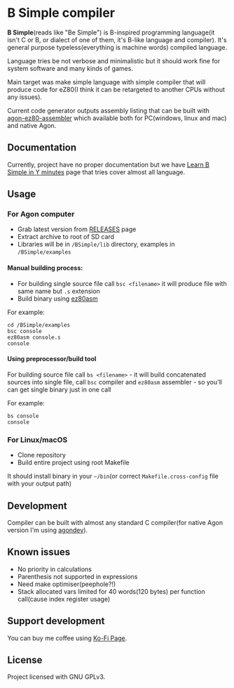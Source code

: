 # B Simple compiler

**B Simple**(reads like "Be Simple") is B-inspired programming language(it isn't C or B, or dialect of one of them, it's B-like language and compiler). It's general purpose typeless(everything is machine words) compiled language.

Language tries be not verbose and minimalistic but it should work fine for system software and many kinds of games. 

Main target was make simple language with simple compiler that will produce code for eZ80(I think it can be retargeted to another CPUs without any issues). 

Current code generator outputs assembly listing that can be built with [agon-ez80-assembler](https://github.com/envenomator/agon-ez80asm) which available both for PC(windows, linux and mac) and native Agon. 

## Documentation

Currently, project have no proper documentation but we have [Learn B Simple in Y minutes](Learn-bs-in-y-minutes.md) page that tries cover almost all language.

## Usage

### For Agon computer
 * Grab latest version from [RELEASES](https://github.com/nihirash/b-simple-ez80-compiler/releases) page
 * Extract archive to root of SD card
 * Libraries will be in `/BSimple/lib` directory, examples in `/BSimple/examples`
 
#### Manual building process:

 * For building single source file call `bsc <filename>` it will produce file with same name but `.s` extension
 * Build binary using [ez80asm](https://github.com/envenomator/agon-ez80asm) 

For example:

```
cd /BSimple/examples
bsc console
ez80asm console.s
console
```

#### Using preprocessor/build tool

For building source file call `bs <filename>` - it will build concatenated sources into single file, call `bsc` compiler and `ez80asm` assembler - so you'll can get single binary just in one call

For example: 

```
bs console
console
```

### For Linux/macOS
 * Clone repository
 * Build entire project using root Makefile

It should install binary in your `~/bin`(or correct `Makefile.cross-config` file with your output path)

## Development

Compiler can be built with almost any standard C compiler(for native Agon version I'm using [agondev](https://github.com/envenomator/agondev)). 

## Known issues

 * No priority in calculations
 * Parenthesis not supported in expressions
 * Need make optimiser(peephole?!) 
 * Stack allocated vars limited for 40 words(120 bytes) per function call(cause index register usage)

## Support development

You can buy me coffee using [Ko-Fi Page](https://ko-fi.com/nihirash). 

## License 

Project licensed with GNU GPLv3.